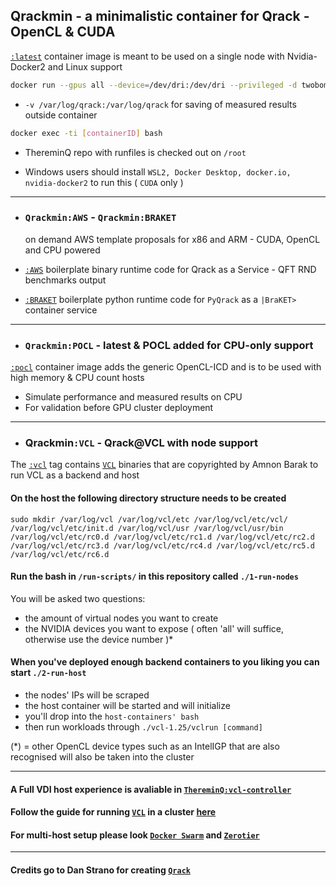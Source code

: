 ## Qrackmin - a minimalistic container for Qrack - OpenCL & CUDA

[`:latest`](https://github.com/twobombs/qrackmin/blob/main/dockerfiles/Dockerfile) container image is meant to be used on a single node with Nvidia-Docker2 and Linux support

```bash
docker run --gpus all --device=/dev/dri:/dev/dri --privileged -d twobombs/qrackmin[:tag] [--memory 24G --swap-memory 2T]
````

- `-v /var/log/qrack:/var/log/qrack` for saving of measured results outside container

```bash 
docker exec -ti [containerID] bash
````

- ThereminQ repo with runfiles is checked out on `/root`

- Windows users should install `WSL2, Docker Desktop, docker.io, nvidia-docker2` to run this ( `CUDA` only )

---------------

- ### `Qrackmin:AWS` - `Qrackmin:BRAKET` 
  on demand AWS template proposals for x86 and ARM - CUDA, OpenCL and CPU powered

- [`:AWS`](https://github.com/twobombs/qrackmin/blob/main/dockerfiles/Dockerfile-aws) boilerplate binary runtime code for Qrack as a Service - QFT RND benchmarks output

- [`:BRAKET`](https://github.com/twobombs/qrackmin/blob/main/dockerfiles/Dockerfile-braket) boilerplate python runtime code for `PyQrack` as a `|BraKET>` container service

---------------

- ### `Qrackmin:POCL` - latest & POCL added for CPU-only support

[`:pocl`](https://github.com/twobombs/qrackmin/blob/main/dockerfiles/Dockerfile-pocl) container image adds the generic OpenCL-ICD and is to be used with high memory & CPU count hosts 

- Simulate performance and measured results on CPU
- For validation before GPU cluster deployment

---------------

- ### Qrackmin`:VCL` - Qrack@VCL with node support

The [`:vcl`](https://github.com/twobombs/qrackmin/blob/main/dockerfiles/Dockerfile-vcl) tag contains [`VCL`](https://mosix.cs.huji.ac.il/txt_vcl.html) binaries that are copyrighted by Amnon Barak to run VCL as a backend and host

#### On the host the following directory structure needs to be created 
`sudo mkdir /var/log/vcl /var/log/vcl/etc /var/log/vcl/etc/vcl/ /var/log/vcl/etc/init.d /var/log/vcl/usr /var/log/vcl/usr/bin /var/log/vcl/etc/rc0.d /var/log/vcl/etc/rc1.d /var/log/vcl/etc/rc2.d /var/log/vcl/etc/rc3.d /var/log/vcl/etc/rc4.d /var/log/vcl/etc/rc5.d /var/log/vcl/etc/rc6.d`

####  Run the bash in `/run-scripts/` in this repository called `./1-run-nodes`
You will be asked two questions:
- the amount of virtual nodes you want to create
- the NVIDIA devices you want to expose ( often 'all' will suffice, otherwise use the device number )*

#### When you've deployed enough backend containers to you liking you can start `./2-run-host`
- the nodes' IPs will be scraped
- the host container will be started and will initialize
- you'll drop into the `host-containers' bash`
- then run workloads through `./vcl-1.25/vclrun [command]`

(*) = other OpenCL device types such as an IntelIGP that are also recognised will also be taken into the cluster

---------------

#### A Full VDI host experience is avaliable in [`ThereminQ:vcl-controller`](https://github.com/twobombs/thereminq#to-run-thereminq-as-a-virtualcl-controller)

#### Follow the guide for running [`VCL`](https://mosix.cs.huji.ac.il/txt_vcl.html) in a cluster [here](https://mosix.cs.huji.ac.il/vcl/VCL_Guide.pdf)

#### For multi-host setup please look [`Docker Swarm`](https://docs.docker.com/engine/swarm/swarm-tutorial/create-swarm/) and [`Zerotier`](https://www.zerotier.com/)

---------------

#### Credits go to Dan Strano for creating [`Qrack`](https://github.com/unitaryfund/qrack)
